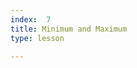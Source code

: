 ```yaml
---
index:  7
title: Minimum and Maximum
type: lesson

---
```



<!--stackedit_data:
eyJoaXN0b3J5IjpbNTY1ODUzNDg2XX0=
-->